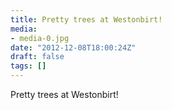 ```yaml
---
title: Pretty trees at Westonbirt!
media:
- media-0.jpg
date: "2012-12-08T18:00:24Z"
draft: false
tags: []
---
```

Pretty trees at Westonbirt\!
